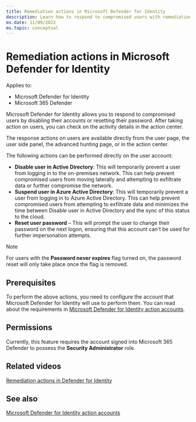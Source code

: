 ```yaml
---
title: Remediation actions in Microsoft Defender for Identity
description: Learn how to respond to compromised users with remediation actions in Microsoft Defender for Identity
ms.date: 11/09/2022
ms.topic: conceptual
---
```


# Remediation actions in Microsoft Defender for Identity

Applies to:

- Microsoft Defender for Identity
- Microsoft 365 Defender

Microsoft Defender for Identity allows you to respond to compromised users by disabling their accounts or resetting their password. After taking action on users, you can check on the activity details in the action center. 

The response actions on users are available directly from the user page, the user side panel, the advanced hunting page, or in the action center.

The following actions can be performed directly on the user account:

- **Disable user in Active Directory**: This will temporarily prevent a user from logging in to the on-premises network. This can help prevent compromised users from moving laterally and attempting to exfiltrate data or further compromise the network.
- **Suspend user in Azure Active Directory**: This will temporarily prevent a user from logging in to Azure Active Directory. This can help prevent compromised users from attempting to exfiltrate data and minimizes the time between Disable user in Active Directory and the sync of this status to the cloud.
- **Reset user password** – This will prompt the user to change their password on the next logon, ensuring that this account can't be used for further impersonation attempts.

> [!NOTE]
> For users with the **Password never expires** flag turned on, the password reset will only take place once the flag is removed.

## Prerequisites

To perform the above actions, you need to configure the account that Microsoft Defender for Identity will use to perform them. You can read about the requirements in [Microsoft Defender for Identity action accounts](manage-action-accounts.md).

## Permissions

Currently, this feature requires the account signed into Microsoft 365 Defender to possess the **Security Administrator** role.

## Related videos

[Remediation actions in Defender for Identity](https://www.microsoft.com/videoplayer/embed/RE4U7Pe)

## See also

[Microsoft Defender for Identity action accounts](manage-action-accounts.md)

